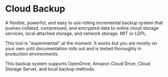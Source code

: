 # Cloud Backup
A flexible, powerful, and easy to use rolling incremental backup system that pushes collated, compressed, and encrypted data to online cloud storage services, local attached storage, and network storage.  MIT or LGPL.

This tool is "experimental" at the moment.  It works but you are mostly on your own until documentation rolls out and is tested thoroughly in production environments.

This backup system supports OpenDrive, Amazon Cloud Drive, Cloud Storage Server, and local backup methods.
